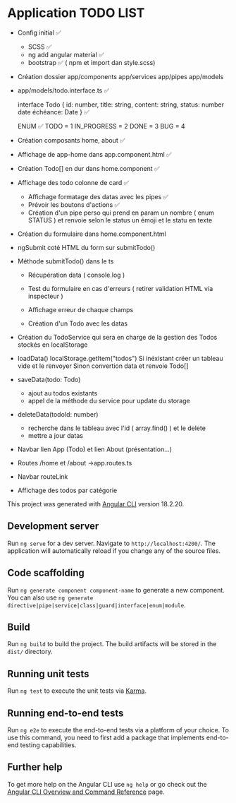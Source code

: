 # Application TODO LIST

- Config initial ✅
  - SCSS ✅
  - ng add angular material ✅
  - bootstrap ✅ ( npm et import dan style.scss)

- Création dossier 
    app/components app/services app/pipes app/models

- app/models/todo.interface.ts ✅
  
  interface Todo {
    id: number,
    title: string,
    content: string,
    status: number 
    date échéance: Date
  } ✅

  ENUM  ✅
    TODO = 1
    IN_PROGRESS = 2
    DONE = 3
    BUG = 4

- Création composants  home, about ✅

- Affichage de app-home dans app.component.html ✅

- Création Todo[] en dur dans home.component ✅

- Affichage des todo colonne de card ✅
  - Affichage formatage des datas avec les pipes ✅
  - Prévoir les boutons d'actions ✅
  - Création d'un pipe perso qui prend en param un nombre ( enum STATUS ) et renvoie selon le status un émoji et le statu en texte 

- Création du formulaire dans home.component.html 

- ngSubmit coté HTML du form sur submitTodo() 

- Méthode submitTodo() dans le ts

  - Récupération data ( console.log )

  - Test du formulaire en cas d'erreurs ( retirer validation HTML via inspecteur )

  - Affichage erreur de chaque champs
 

  - Création d'un Todo avec les datas


- Création du TodoService qui sera en charge de la gestion des Todos stockés en localStorage 

- loadData() 
  localStorage.getItem("todos")
  Si inéxistant créer un tableau vide et le renvoyer
  Sinon convertion data et renvoie Todo[]

- saveData(todo: Todo) 
  - ajout au todos existants
  - appel de la méthode du service pour update du storage

- deleteData(todoId: number) 
  - recherche dans le tableau avec l'id  ( array.find() ) et le delete
  - mettre a jour datas
  
- Navbar lien App (Todo) et lien About (présentation...)


- Routes /home et /about ->app.routes.ts
- Navbar routeLink

- Affichage des todos par catégorie



This project was generated with [Angular CLI](https://github.com/angular/angular-cli) version 18.2.20.

## Development server

Run `ng serve` for a dev server. Navigate to `http://localhost:4200/`. The application will automatically reload if you change any of the source files.

## Code scaffolding

Run `ng generate component component-name` to generate a new component. You can also use `ng generate directive|pipe|service|class|guard|interface|enum|module`.

## Build

Run `ng build` to build the project. The build artifacts will be stored in the `dist/` directory.

## Running unit tests

Run `ng test` to execute the unit tests via [Karma](https://karma-runner.github.io).

## Running end-to-end tests

Run `ng e2e` to execute the end-to-end tests via a platform of your choice. To use this command, you need to first add a package that implements end-to-end testing capabilities.

## Further help

To get more help on the Angular CLI use `ng help` or go check out the [Angular CLI Overview and Command Reference](https://angular.dev/tools/cli) page.
